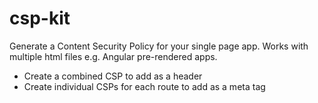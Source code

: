 # csp-kit

Generate a Content Security Policy for your single page app.
Works with multiple html files e.g. Angular pre-rendered apps.

- Create a combined CSP to add as a header
- Create individual CSPs for each route to add as a meta tag
